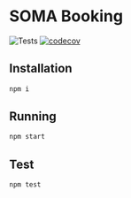# SOMA Booking

![Tests](https://github.com/johnsickels/soma-booking/actions/workflows/node.js.yml/badge.svg)
[![codecov](https://codecov.io/gh/johnsickels/soma-booking/branch/main/graph/badge.svg?token=Rqmo58Avia)](https://codecov.io/gh/johnsickels/soma-booking)

## Installation
```bash
npm i
```

## Running
```bash
npm start
```

## Test
```bash
npm test
```
